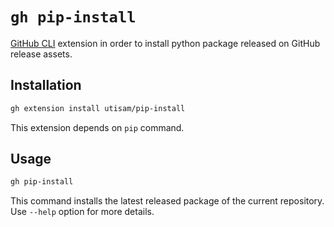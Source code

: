 # `gh pip-install`

[GitHub CLI](https://github.com/cli/cli) extension in order to
install python package released on GitHub release assets.

## Installation

```sh
gh extension install utisam/pip-install
```

This extension depends on `pip` command.

## Usage

```sh
gh pip-install
```

This command installs the latest released package of the current repository.
Use `--help` option for more details.
